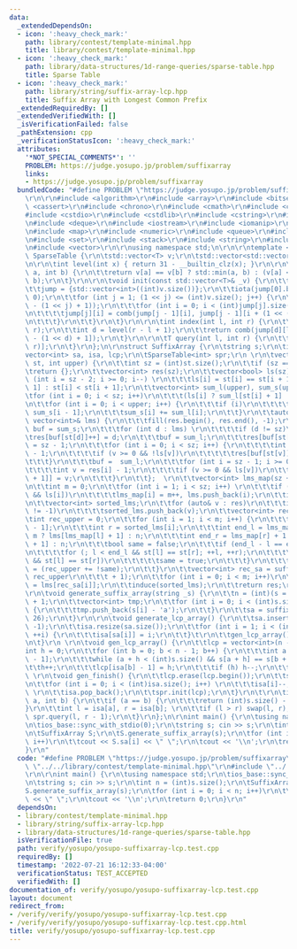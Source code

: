 ```yaml
---
data:
  _extendedDependsOn:
  - icon: ':heavy_check_mark:'
    path: library/contest/template-minimal.hpp
    title: library/contest/template-minimal.hpp
  - icon: ':heavy_check_mark:'
    path: library/data-structures/1d-range-queries/sparse-table.hpp
    title: Sparse Table
  - icon: ':heavy_check_mark:'
    path: library/string/suffix-array-lcp.hpp
    title: Suffix Array with Longest Common Prefix
  _extendedRequiredBy: []
  _extendedVerifiedWith: []
  _isVerificationFailed: false
  _pathExtension: cpp
  _verificationStatusIcon: ':heavy_check_mark:'
  attributes:
    '*NOT_SPECIAL_COMMENTS*': ''
    PROBLEM: https://judge.yosupo.jp/problem/suffixarray
    links:
    - https://judge.yosupo.jp/problem/suffixarray
  bundledCode: "#define PROBLEM \"https://judge.yosupo.jp/problem/suffixarray\"\r\n\
    \r\n\r\n#include <algorithm>\r\n#include <array>\r\n#include <bitset>\r\n#include\
    \ <cassert>\r\n#include <chrono>\r\n#include <cmath>\r\n#include <complex>\r\n\
    #include <cstdio>\r\n#include <cstdlib>\r\n#include <cstring>\r\n#include <ctime>\r\
    \n#include <deque>\r\n#include <iostream>\r\n#include <iomanip>\r\n#include <list>\r\
    \n#include <map>\r\n#include <numeric>\r\n#include <queue>\r\n#include <random>\r\
    \n#include <set>\r\n#include <stack>\r\n#include <string>\r\n#include <unordered_map>\r\
    \n#include <vector>\r\n\r\nusing namespace std;\n\r\n\r\ntemplate <class T> struct\
    \ SparseTable {\r\n\tstd::vector<T> v;\r\n\tstd::vector<std::vector<int>> jump;\r\
    \n\r\n\tint level(int x) { return 31 - __builtin_clz(x); }\r\n\r\n\tint comb(int\
    \ a, int b) {\r\n\t\treturn v[a] == v[b] ? std::min(a, b) : (v[a] < v[b] ? a :\
    \ b);\r\n\t}\r\n\r\n\tvoid init(const std::vector<T>& _v) {\r\n\t\tv = _v;\r\n\
    \t\tjump = {std::vector<int>((int)v.size())};\r\n\t\tiota(jump[0].begin(), jump[0].end(),\
    \ 0);\r\n\t\tfor (int j = 1; (1 << j) <= (int)v.size(); j++) {\r\n\t\t\tjump.push_back(std::vector<int>((int)v.size()\
    \ - (1 << j) + 1));\r\n\t\t\tfor (int i = 0; i < (int)jump[j].size(); i++) {\r\
    \n\t\t\t\tjump[j][i] = comb(jump[j - 1][i], jump[j - 1][i + (1 << (j - 1))]);\r\
    \n\t\t\t}\r\n\t\t}\r\n\t}\r\n\r\n\tint index(int l, int r) {\r\n\t\tassert(l <=\
    \ r);\r\n\t\tint d = level(r - l + 1);\r\n\t\treturn comb(jump[d][l], jump[d][r\
    \ - (1 << d) + 1]);\r\n\t}\r\n\r\n\tT query(int l, int r) {\r\n\t\treturn v[index(l,\
    \ r)];\r\n\t}\r\n};\n\r\nstruct SuffixArray {\r\n\tstring s;\r\n\tint n;\r\n\t\
    vector<int> sa, isa, lcp;\r\n\tSparseTable<int> spr;\r\n \r\n\tvector<int> suffix_array(vector<int>\
    \ st, int upper) {\r\n\t\tint sz = (int)st.size();\r\n\t\tif (sz == 0)\r\n\t\t\
    \treturn {};\r\n\t\tvector<int> res(sz);\r\n\t\tvector<bool> ls(sz);\r\n\t\tfor\
    \ (int i = sz - 2; i >= 0; i--) \r\n\t\t\tls[i] = st[i] == st[i + 1] ? ls[i +\
    \ 1] : st[i] < st[i + 1];\r\n\t\tvector<int> sum_l(upper), sum_s(upper);\r\n\t\
    \tfor (int i = 0; i < sz; i++)\r\n\t\t\t(ls[i] ? sum_l[st[i] + 1] : sum_s[st[i]])++;\r\
    \n\t\tfor (int i = 0; i < upper; i++) {\r\n\t\t\tif (i)\r\n\t\t\t\tsum_l[i] +=\
    \ sum_s[i - 1];\r\n\t\t\tsum_s[i] += sum_l[i];\r\n\t\t}\r\n\t\tauto induce = [&](const\
    \ vector<int>& lms) {\r\n\t\t\tfill(res.begin(), res.end(), -1);\r\n\t\t\tvector<int>\
    \ buf = sum_s;\r\n\t\t\tfor (int d : lms) \r\n\t\t\t\tif (d != sz)\r\n\t\t\t\t\
    \tres[buf[st[d]]++] = d;\r\n\t\t\tbuf = sum_l;\r\n\t\t\tres[buf[st[sz - 1]]++]\
    \ = sz - 1;\r\n\t\t\tfor (int i = 0; i < sz; i++) {\r\n\t\t\t\tint v = res[i]\
    \ - 1;\r\n\t\t\t\tif (v >= 0 && !ls[v])\r\n\t\t\t\t\tres[buf[st[v]]++] = v;\r\n\
    \t\t\t}\r\n\t\t\tbuf =  sum_l;\r\n\t\t\tfor (int i = sz - 1; i >= 0; i--) {\r\n\
    \t\t\t\tint v = res[i] - 1;\r\n\t\t\t\tif (v >= 0 && ls[v])\r\n\t\t\t\t\tres[--buf[st[v]\
    \ + 1]] = v;\r\n\t\t\t}\r\n\t\t};  \r\n\t\tvector<int> lms_map(sz + 1, -1), lms;\r\
    \n\t\tint m = 0;\r\n\t\tfor (int i = 1; i < sz; i++) \r\n\t\t\tif (!ls[i - 1]\
    \ && ls[i])\r\n\t\t\t\tlms_map[i] = m++, lms.push_back(i);\r\n\t\tinduce(lms);\r\
    \n\t\tvector<int> sorted_lms;\r\n\t\tfor (auto& v : res)\r\n\t\t\tif (lms_map[v]\
    \ != -1)\r\n\t\t\t\tsorted_lms.push_back(v);\r\n\t\tvector<int> rec_s(m);\r\n\t\
    \tint rec_upper = 0;\r\n\t\tfor (int i = 1; i < m; i++) {\r\n\t\t\tint l = sorted_lms[i\
    \ - 1];\r\n\t\t\tint r = sorted_lms[i];\r\n\t\t\tint end_l = lms_map[l] + 1 <\
    \ m ? lms[lms_map[l] + 1] : n;\r\n\t\t\tint end_r = lms_map[r] + 1 < m ? lms[lms_map[r]\
    \ + 1] : n;\r\n\t\t\tbool same = false;\r\n\t\t\tif (end_l - l == end_r - r) {\r\
    \n\t\t\t\tfor (; l < end_l && st[l] == st[r]; ++l, ++r);\r\n\t\t\t\tif (l != n\
    \ && st[l] == st[r])\r\n\t\t\t\t\tsame = true;\r\n\t\t\t}\r\n\t\t\trec_s[lms_map[sorted_lms[i]]]\
    \ = (rec_upper += !same);\r\n\t\t}\r\n\t\tvector<int> rec_sa = suffix_array(rec_s,\
    \ rec_upper\r\n\t\t\t + 1);\r\n\t\tfor (int i = 0; i < m; i++)\r\n\t\t\tsorted_lms[i]\
    \ = lms[rec_sa[i]];\r\n\t\tinduce(sorted_lms);\r\n\t\treturn res;\r\n\t}\r\n\t\
    \r\n\tvoid generate_suffix_array(string _s) {\r\n\t\tn = (int)(s = _s).size()\
    \ + 1;\r\n\t\tvector<int> tmp;\r\n\t\tfor (int i = 0; i < (int)s.size(); ++i)\
    \ {\r\n\t\t\ttmp.push_back(s[i] - 'a');\r\n\t\t}\r\n\t\tsa = suffix_array(tmp,\
    \ 26);\r\n\t}\r\n\r\n\tvoid generate_lcp_array() {\r\n\t\tsa.insert(sa.begin(),\
    \ -1);\r\n\t\tisa.resize(sa.size());\r\n\t\tfor (int i = 1; i < (int)sa.size();\
    \ ++i) {\r\n\t\t\tisa[sa[i]] = i;\r\n\t\t}\t\r\n\t\tgen_lcp_array();\r\n\t\tgen_finish();\r\
    \n\t}\r\n \r\n\tvoid gen_lcp_array() {\r\n\t\tlcp = vector<int>(n - 1);\r\n\t\t\
    int h = 0;\r\n\t\tfor (int b = 0; b < n - 1; b++) {\r\n\t\t\tint a = sa[isa[b]\
    \ - 1];\r\n\t\t\twhile (a + h < (int)s.size() && s[a + h] == s[b + h]) \r\n\t\t\
    \t\th++;\r\n\t\t\tlcp[isa[b] - 1] = h;\r\n\t\t\tif (h) h--;\r\n\t\t}\r\n\t}\r\n\
    \ \r\n\tvoid gen_finish() {\r\n\t\tlcp.erase(lcp.begin());\r\n\t\tsa.erase(sa.begin());\r\
    \n\t\tfor (int i = 0; i < (int)isa.size(); i++) \r\n\t\t\tisa[i]--;\r\n\t\tn--;\
    \ \r\n\t\tisa.pop_back();\r\n\t\tspr.init(lcp);\r\n\t}\r\n\t\r\n\tint get_lcp(int\
    \ a, int b) {\r\n\t\tif (a == b) {\r\n\t\t\treturn (int)s.size() - a;\r\n\t\t\
    }\r\n\t\tint l = isa[a], r = isa[b]; \r\n\t\tif (l > r) swap(l, r);\r\n\t\treturn\
    \ spr.query(l, r - 1);\r\n\t}\r\n};\n\r\nint main() {\r\n\tusing namespace std;\r\
    \n\tios_base::sync_with_stdio(0);\r\n\tstring s; cin >> s;\r\n\tint n = (int)s.size();\r\
    \n\tSuffixArray S;\r\n\tS.generate_suffix_array(s);\r\n\tfor (int i = 0; i < n;\
    \ i++)\r\n\t\tcout << S.sa[i] << \" \";\r\n\tcout << '\\n';\r\n\treturn 0;\r\n\
    }\r\n"
  code: "#define PROBLEM \"https://judge.yosupo.jp/problem/suffixarray\"\r\n\r\n#include\
    \ \"../../library/contest/template-minimal.hpp\"\r\n#include \"../../library/string/suffix-array-lcp.hpp\"\
    \r\n\r\nint main() {\r\n\tusing namespace std;\r\n\tios_base::sync_with_stdio(0);\r\
    \n\tstring s; cin >> s;\r\n\tint n = (int)s.size();\r\n\tSuffixArray S;\r\n\t\
    S.generate_suffix_array(s);\r\n\tfor (int i = 0; i < n; i++)\r\n\t\tcout << S.sa[i]\
    \ << \" \";\r\n\tcout << '\\n';\r\n\treturn 0;\r\n}\r\n"
  dependsOn:
  - library/contest/template-minimal.hpp
  - library/string/suffix-array-lcp.hpp
  - library/data-structures/1d-range-queries/sparse-table.hpp
  isVerificationFile: true
  path: verify/yosupo/yosupo-suffixarray-lcp.test.cpp
  requiredBy: []
  timestamp: '2022-07-21 16:12:33-04:00'
  verificationStatus: TEST_ACCEPTED
  verifiedWith: []
documentation_of: verify/yosupo/yosupo-suffixarray-lcp.test.cpp
layout: document
redirect_from:
- /verify/verify/yosupo/yosupo-suffixarray-lcp.test.cpp
- /verify/verify/yosupo/yosupo-suffixarray-lcp.test.cpp.html
title: verify/yosupo/yosupo-suffixarray-lcp.test.cpp
---
```


